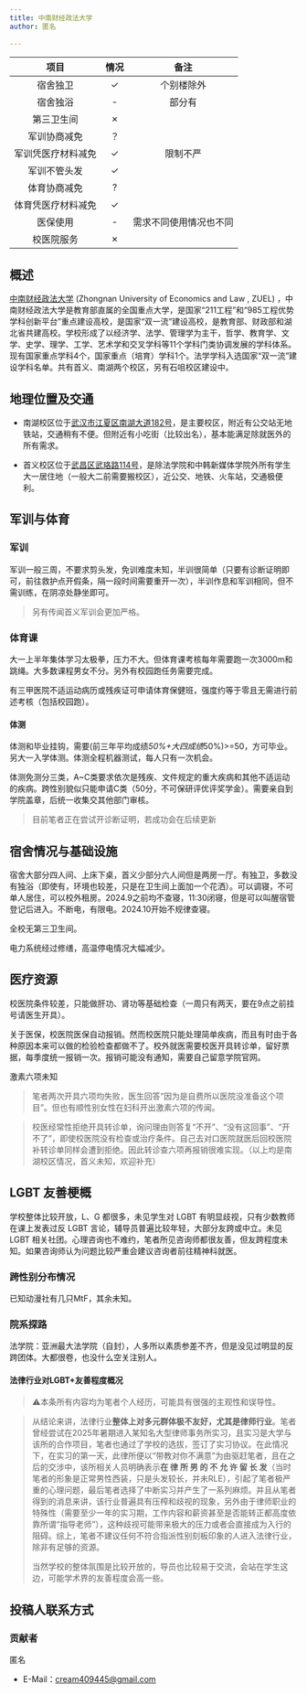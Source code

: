 ```yaml
---
title: 中南财经政法大学
author: 匿名
  
---
```


|        项目        | 情况 |     备注     |
| :----------------: | :--: | :----------: |
|      宿舍独卫      |  ✓  |  个别楼除外  |
|      宿舍独浴      |  -   |     部分有      |
|     第三卫生间     |  ✗   |                  |
|    军训协商减免    |  ？   |                |
| 军训凭医疗材料减免 |  ✓  |  限制不严    |
|    军训不管头发    |  ✓  |                 |
|    体育协商减免    |  ?   |              |
| 体育凭医疗材料减免 |  ✓   |              |
|      医保使用      |  -   |需求不同使用情况也不同 |
|     校医院服务     |  ✗   |              |

## 概述

[中南财经政法大学](http://www.zuel.edu.cn/) (Zhongnan University of Economics and Law , ZUEL) ，中南财经政法大学是教育部直属的全国重点大学，是国家“211工程”和“985工程优势学科创新平台”重点建设高校，是国家“双一流”建设高校，是教育部、财政部和湖北省共建高校。学校形成了以经济学、法学、管理学为主干，哲学、教育学、文学、史学、理学、工学、艺术学和交叉学科等11个学科门类协调发展的学科体系。现有国家重点学科4个，国家重点（培育）学科1个。法学学科入选国家“双一流”建设学科名单。共有首义、南湖两个校区，另有石咀校区建设中。

## 地理位置及交通

- 南湖校区位于[武汉市江夏区南湖大道182号](https://surl.amap.com/5oRMT1u018ftZ0)，是主要校区，附近有公交站无地铁站，交通稍有不便。但附近有小吃街（比较出名），基本能满足除就医外的所有需求。

- 首义校区位于[武昌区武珞路114号](https://surl.amap.com/5rirLF2ohge6)，是除法学院和中韩新媒体学院外所有学生大一居住地（一般大二前需要搬校区），近公交、地铁、火车站，交通极便利。

## 军训与体育

### 军训

军训一般三周，不要求剪头发，免训难度未知，半训很简单（只要有诊断证明即可，前往救护点开假条，隔一段时间需要重开一次），半训作息和军训相同，但不需训练，在阴凉处静坐即可。
>另有传闻首义军训会更加严格。

### 体育课

大一上半年集体学习太极拳，压力不大。但体育课考核每年需要跑一次3000m和跳绳。大多数课程男女不分。另外有校园跑任务需要完成。

有三甲医院不适运动病历或残疾证可申请体育保健班，强度约等于零且无需进行前述考核（包括校园跑）。

#### 体测

体测和毕业挂钩，需要(前三年平均成绩*50%+大四成绩*50%)>=50，方可毕业。另大一入学体测。体测全程机器测试，每人只有一次机会。

体测免测分三类，A~C类要求依次是残疾、文件规定的重大疾病和其他不适运动的疾病。跨性别貌似只能申请C类（50分，不可保研评优评奖学金）。需要亲自到学院盖章，后统一收集交其他部门审核。

>目前笔者正在尝试开诊断证明，若成功会在后续更新

## 宿舍情况与基础设施

宿舍大部分四人间、上床下桌，首义少部分六人间但是两房一厅。有独卫，多数没有独浴（即使有，环境也较差，只是在卫生间上面加一个花洒）。可以调寝，不可单人居住，可以校外租房。2024.9之前均不查寝，11:30闭寝，但是可以叫醒宿管登记后进入。不断电，有限电。2024.10开始不规律查寝。

全校无第三卫生间。

电力系统经过修缮，高温停电情况大幅减少。

## 医疗资源

校医院条件较差，只能做肝功、肾功等基础检查（一周只有两天，要在9点之前挂号请医生开具）。

关于医保，校医院医保自动报销。然而校医院只能处理简单疾病，而且有时由于各种原因本来可以做的检验检查都做不了。校外就医需要校医开具转诊单，留好票据，每季度统一报销一次。报销可能没有通知，需要自己留意学院官网。

激素六项未知

> 笔者两次开具六项均失败，医生回答“因为是自费所以医院没准备这个项目”。但也有顺性别女性在妇科开出激素六项的传闻。

> 校医经常性拒绝开具转诊单，询问理由则答复“不开”、“没有这回事”、“开不了”，即使校医院没有检查或治疗条件。自己去对口医院就医后回校医院补转诊单同样会遭到拒绝。因此转诊查六项再报销很难实现。（以上均是南湖校区情况，首义未知，欢迎补充）

## LGBT 友善梗概

学校整体比较开放，L、G 都很多，未见学生对 LGBT 有明显歧视，只有少数教师在课上发表过反 LGBT 言论，辅导员普遍比较年轻，大部分友跨或中立。未见 LGBT 相关社团。心理咨询也不难约，笔者所见咨询师都很友善，但友跨程度未知。如果咨询师认为问题比较严重会建议咨询者前往精神科就医。

### 跨性别分布情况

已知动漫社有几只MtF，其余未知。

### 院系探路

法学院：亚洲最大法学院（自封），人多所以素质参差不齐，但是没见过明显的反跨团体。大都很卷，也没什么空关注别人。

#### 法律行业对LGBT+友善程度概况

>:warning:本条所有内容均为笔者个人经历，可能具有很强的主观性和误导性。

>从结论来讲，法律行业**整体上对多元群体极不友好，尤其是律师行业**。笔者曾经尝试在2025年暑期进入某知名大型律师事务所实习，且实习是大学与该所的合作项目，笔者也通过了学校的选拔，签订了实习协议。在此情况下，在实习的第一天，此律所便以“带教对你不满意”为由驱赶笔者，且在之后的交涉中，该所相关人员明确表示**在 律 所 男 的 不 允 许 留 长 发**（当时笔者的形象是正常男性西装，只是头发较长，并未RLE），引起了笔者极严重的心理问题，最后笔者选择了中断实习并产生了一系列麻烦。并且从笔者得到的消息来讲，该行业普遍具有压榨和歧视的现象，另外由于律师职业的特殊性（需要至少一年的实习期，工作内容和薪资甚至是否能转正都高度依靠所谓“指导老师”），这种歧视可能带来极大的压力或者会直接成为入行的阻碍。综上，笔者不建议任何不符合指派性别刻板印象的人进入法律行业，除非有足够的资源。
>
>当然学校的整体氛围是比较开放的，导员也比较易于交流，会站在学生这边，可能学术界的友善程度会高一些。

## 投稿人联系方式

### 贡献者

匿名

- E-Mail：<cream409445@gmail.com>

